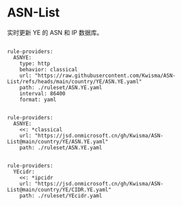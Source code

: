 
# ASN-List

实时更新 YE 的 ASN 和 IP 数据库。

<pre><code class="language-javascript">
rule-providers:
  ASNYE:
    type: http
    behavior: classical
    url: "https://raw.githubusercontent.com/Kwisma/ASN-List/refs/heads/main/country/YE/ASN.YE.yaml"
    path: ./ruleset/ASN.YE.yaml
    interval: 86400
    format: yaml
</code></pre>

<pre><code class="language-javascript">
rule-providers:
  ASNYE:
    <<: *classical
    url: "https://jsd.onmicrosoft.cn/gh/Kwisma/ASN-List@main/country/YE/ASN.YE.yaml"
    path: ./ruleset/ASN.YE.yaml
</code></pre>

<pre><code class="language-javascript">
rule-providers:
  YEcidr:
    <<: *ipcidr
    url: "https://jsd.onmicrosoft.cn/gh/Kwisma/ASN-List@main/country/YE/CIDR.YE.yaml"
    path: ./ruleset/YEcidr.yaml
</code></pre>